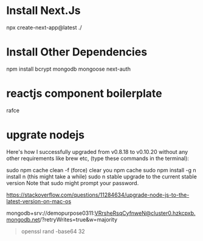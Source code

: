 # Install Next.Js

npx create-next-app@latest ./

# Install Other Dependencies

npm install bcrypt mongodb mongoose next-auth

# reactjs component boilerplate

rafce

# upgrate nodejs

Here's how I successfully upgraded from v0.8.18 to v0.10.20 without any other requirements like brew etc, (type these commands in the terminal):

sudo npm cache clean -f (force) clear you npm cache
sudo npm install -g n install n (this might take a while)
sudo n stable upgrade to the current stable version
Note that sudo might prompt your password.

https://stackoverflow.com/questions/11284634/upgrade-node-js-to-the-latest-version-on-mac-os

mongodb+srv://demopurpose0311:VRrsheRsqCyfnweN@cluster0.hzkcpxb.mongodb.net/?retryWrites=true&w=majority

> openssl rand -base64 32

